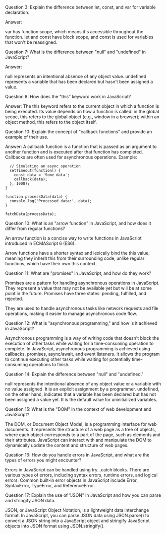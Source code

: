 Question 3: Explain the difference between let, const, and var for variable declaration.

Answer:

var has function scope, which means it's accessible throughout the function.
let and const have block scope, and const is used for variables that won't be reassigned.

Question 7: What is the difference between "null" and "undefined" in JavaScript?

Answer:

null represents an intentional absence of any object value.
undefined represents a variable that has been declared but hasn't been assigned a value.

Question 8: How does the "this" keyword work in JavaScript?

Answer: The this keyword refers to the current object in which a function is being executed. Its value depends on how a function is called: in the global scope, this refers to the global object (e.g., window in a browser); within an object method, this refers to the object itself.

Question 10: Explain the concept of "callback functions" and provide an example of their use.

Answer: A callback function is a function that is passed as an argument to another function and is executed after that function has completed. Callbacks are often used for asynchronous operations. Example:

```function fetchData(callback) {
  // Simulating an async operation
  setTimeout(function() {
    const data = 'Some data';
    callback(data);
  }, 1000);
}

function processData(data) {
  console.log('Processed data:', data);
}

fetchData(processData);
```

Question 10: What is an "arrow function" in JavaScript, and how does it differ from regular functions?

An arrow function is a concise way to write functions in JavaScript introduced in ECMAScript 6 (ES6).

Arrow functions have a shorter syntax and lexically bind the this value, meaning they inherit this from their surrounding code, unlike regular functions, which have their own this context.

Question 11: What are "promises" in JavaScript, and how do they work?

Promises are a pattern for handling asynchronous operations in JavaScript. They represent a value that may not be available yet but will be at some point in the future. Promises have three states: pending, fulfilled, and rejected.

They are used to handle asynchronous tasks like network requests and file operations, making it easier to manage asynchronous code flow.

Question 12: What is "asynchronous programming," and how is it achieved in JavaScript?

Asynchronous programming is a way of writing code that doesn't block the execution of other tasks while waiting for a time-consuming operation to complete. In JavaScript, asynchronous programming is achieved using callbacks, promises, async/await, and event listeners. It allows the program to continue executing other tasks while waiting for potentially time-consuming operations to finish.

Question 14: Explain the difference between "null" and "undefined."

null represents the intentional absence of any object value or a variable with no value assigned. It is an explicit assignment by a programmer. undefined, on the other hand, indicates that a variable has been declared but has not been assigned a value yet. It is the default value for uninitialized variables.

Question 15: What is the "DOM" in the context of web development and JavaScript?

The DOM, or Document Object Model, is a programming interface for web documents. It represents the structure of a web page as a tree of objects, where each object corresponds to a part of the page, such as elements and their attributes. JavaScript can interact with and manipulate the DOM to dynamically update the content and structure of web pages.

Question 16: How do you handle errors in JavaScript, and what are the types of errors you might encounter?

Errors in JavaScript can be handled using try...catch blocks. There are various types of errors, including syntax errors, runtime errors, and logical errors. Common built-in error objects in JavaScript include Error, SyntaxError, TypeError, and ReferenceError.

Question 17: Explain the use of "JSON" in JavaScript and how you can parse and stringify JSON data.

JSON, or JavaScript Object Notation, is a lightweight data interchange format. In JavaScript, you can parse JSON data using JSON.parse() to convert a JSON string into a JavaScript object and stringify JavaScript objects into JSON format using JSON.stringify().
